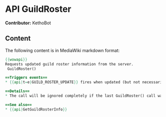 # API GuildRoster

**Contributor:** KethoBot

## Content

The following content is in MediaWiki markdown format:

```mediawiki
{{wowapi}}
Requests updated guild roster information from the server.
 GuildRoster()

==Triggers events==
* {{api|t=e|GUILD_ROSTER_UPDATE}} fires when updated (but not necessarily altered) information is received from the server.

==Details==
* The call will be ignored completely if the last GuildRoster() call was less than 10 seconds ago (most likely to limit the traffic caused by frequent opening/closing of the guild tab).

==See also==
* {{api|GetGuildRosterInfo}}
```